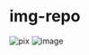 # img-repo

![pix](https://github.com/user-attachments/assets/7b5fbed8-168d-43a3-b7a3-6ed692b9c634)
![image](https://github.com/user-attachments/assets/e338dcd5-0d0b-4237-a883-a78dac6e323c)
